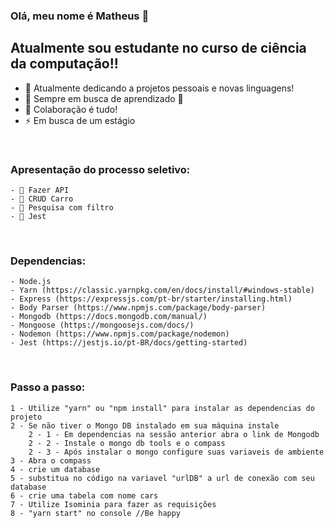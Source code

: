 ### Olá, meu nome é Matheus 👋

## Atualmente sou estudante no curso de ciência da computação!!

- 🔭 Atualmente dedicando a projetos pessoais e novas linguagens!
- 🌱 Sempre em busca de aprendizado 🤣
- 👯 Colaboração é tudo!
- ⚡ Em busca de um estágio



<br />

### Apresentação do processo seletivo:

    - 🔭 Fazer API
    - 🔭 CRUD Carro
    - 🔭 Pesquisa com filtro
    - 🔭 Jest
<br />

### Dependencias:

    - Node.js
    - Yarn (https://classic.yarnpkg.com/en/docs/install/#windows-stable)
    - Express (https://expressjs.com/pt-br/starter/installing.html)
    - Body Parser (https://www.npmjs.com/package/body-parser)
    - Mongodb (https://docs.mongodb.com/manual/)
    - Mongoose (https://mongoosejs.com/docs/)
    - Nodemon (https://www.npmjs.com/package/nodemon)
    - Jest (https://jestjs.io/pt-BR/docs/getting-started)
<br />

### Passo a passo:

    1 - Utilize "yarn" ou "npm install" para instalar as dependencias do projeto
    2 - Se não tiver o Mongo DB instalado em sua máquina instale
        2 - 1 - Em dependencias na sessão anterior abra o link de Mongodb
        2 - 2 - Instale o mongo db tools e o compass
        2 - 3 - Após instalar o mongo configure suas variaveis de ambiente
    3 - Abra o compass
    4 - crie um database
    5 - substitua no código na variavel "urlDB" a url de conexão com seu database
    6 - crie uma tabela com nome cars
    7 - Utilize Isominia para fazer as requisições
    8 - "yarn start" no console //Be happy
<br />